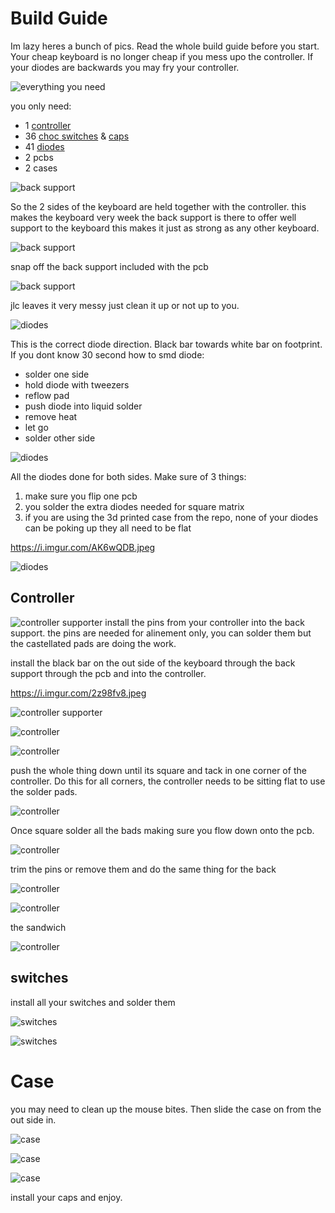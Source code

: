 # Build Guide

Im lazy heres a bunch of pics.
Read the whole build guide before you start.
Your cheap keyboard is no longer cheap if you mess upo the controller.
If your diodes are backwards you may fry your controller.

![everything you need](https://i.imgur.com/iPbKYFo.jpeg)

you only need:

- 1 [controller](https://boardsource.xyz/store/628b95b494dfa308a6581622)
- 36 [choc switches](https://boardsource.xyz/store/5fff705f03db380da20f1014) & [caps](https://boardsource.xyz/store/5f6ef2d68e3bf05ab838f918)
- 41 [diodes](https://boardsource.xyz/store/5ec9fc5d64caf04f83aa646c)
- 2 pcbs
- 2 cases

![back support](https://i.imgur.com/Qn5C2rj.jpeg)

So the 2 sides of the keyboard are held together with the controller.
this makes the keyboard very week the back support is there to offer well support to the keyboard this makes it just as strong as any other keyboard.

![back support](https://i.imgur.com/F8xnu6n.jpeg)

snap off the back support included with the pcb

![back support](https://i.imgur.com/bGAZSMN.jpeg)

jlc leaves it very messy just clean it up or not up to you.

![diodes](https://i.imgur.com/m5mGgQ4.jpeg)

This is the correct diode direction.
Black bar towards white bar on footprint.
If you dont know 30 second how to smd diode:

- solder one side
- hold diode with tweezers
- reflow pad
- push diode into liquid solder
- remove heat
- let go
- solder other side

![diodes](https://i.imgur.com/9AzUCmf.jpeg)

All the diodes done for both sides.
Make sure of 3 things:

1. make sure you flip one pcb
2. you solder the extra diodes needed for square matrix
3. if you are using the 3d printed case from the repo, none of your diodes can be poking up they all need to be flat

https://i.imgur.com/AK6wQDB.jpeg

![diodes](https://i.imgur.com/AK6wQDB.jpeg)

## Controller

![controller supporter ](https://i.imgur.com/LiaHTHQ.jpeg)
install the pins from your controller into the back support.
the pins are needed for alinement only, you can solder them but the castellated pads are doing the work.

install the black bar on the out side of the keyboard through the back support through the pcb and into the controller.

https://i.imgur.com/2z98fv8.jpeg

![controller supporter ](https://i.imgur.com/2z98fv8.jpeg)

![controller ](https://i.imgur.com/jcDDmmg.jpeg)

![controller ](https://i.imgur.com/wBpwhNB.jpeg)

push the whole thing down until its square and tack in one corner of the controller.
Do this for all corners, the controller needs to be sitting flat to use the solder pads.

![controller ](https://i.imgur.com/qHqfDGv.jpeg)

Once square solder all the bads making sure you flow down onto the pcb.

![controller ](https://i.imgur.com/611PfPI.jpeg)

trim the pins or remove them and do the same thing for the back

![controller ](https://i.imgur.com/d79ewHl.jpeg)

![controller ](https://i.imgur.com/CoAnReY.jpeg)

the sandwich

![controller ](https://i.imgur.com/fKFVqfn.jpeg)

## switches

install all your switches and solder them

![switches ](https://i.imgur.com/JlhJVGV.jpeg)

![switches ](https://i.imgur.com/mkJ0P1v.jpeg)

# Case

you may need to clean up the mouse bites.
Then slide the case on from the out side in.

![case ](https://i.imgur.com/ieifOV1.jpeg)

![case ](https://i.imgur.com/gDuYVPU.jpeg)

![case ](https://i.imgur.com/RItFAOl.jpeg)

install your caps and enjoy.

